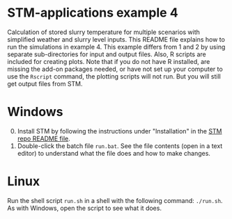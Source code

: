 # STM-applications example 4
Calculation of stored slurry temperature for multiple scenarios with simplified weather and slurry level inputs.
This README file explains how to run the simulations in example 4.
This example differs from 1 and 2 by using separate sub-directories for input and output files.
Also, R scripts are included for creating plots.
Note that if you do not have R installed, are missing the add-on packages needed, or have not set up your computer to use the `Rscript` command, the plotting scripts will not run.
But you will still get output files from STM.

# Windows
0. Install STM by following the instructions under "Installation" in the [STM repo README file](https://github.com/sashahafner/STM#readme).
1. Double-click the batch file `run.bat`.
See the file contents (open in a text editor) to understand what the file does and how to make changes.

# Linux
Run the shell script `run.sh` in a shell with the following command: `./run.sh`.
As with Windows, open the script to see what it does.

